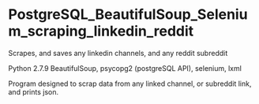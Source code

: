 # PostgreSQL_BeautifulSoup_Selenium_scraping_linkedin_reddit
Scrapes, and saves any linkedin channels, and any reddit subreddit

Python 2.7.9
BeautifulSoup, psycopg2 (postgreSQL API), selenium, lxml

Program designed to scrap data from any linked channel, or subreddit link, and prints json.
